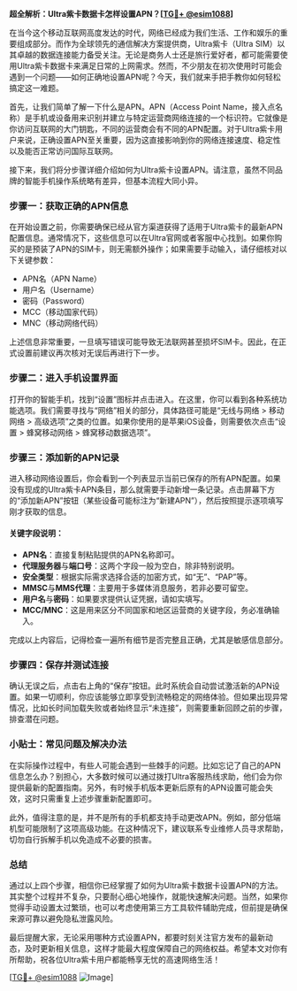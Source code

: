 **超全解析：Ultra紫卡数据卡怎样设置APN？[[TG💪+ @esim1088](https://t.me/s/esim1088)]**

在当今这个移动互联网高度发达的时代，网络已经成为我们生活、工作和娱乐的重要组成部分。而作为全球领先的通信解决方案提供商，Ultra紫卡（Ultra SIM）以其卓越的数据连接能力备受关注。无论是商务人士还是旅行爱好者，都可能需要使用Ultra紫卡数据卡来满足日常的上网需求。然而，不少朋友在初次使用时可能会遇到一个问题——如何正确地设置APN呢？今天，我们就来手把手教你如何轻松搞定这一难题。

首先，让我们简单了解一下什么是APN。APN（Access Point Name，接入点名称）是手机或设备用来识别并建立与特定运营商网络连接的一个标识符。它就像是你访问互联网的大门钥匙，不同的运营商会有不同的APN配置。对于Ultra紫卡用户来说，正确设置APN至关重要，因为这直接影响到你的网络连接速度、稳定性以及能否正常访问国际互联网。

接下来，我们将分步骤详细介绍如何为Ultra紫卡设置APN。请注意，虽然不同品牌的智能手机操作系统略有差异，但基本流程大同小异。

### 步骤一：获取正确的APN信息

在开始设置之前，你需要确保已经从官方渠道获得了适用于Ultra紫卡的最新APN配置信息。通常情况下，这些信息可以在Ultra官网或者客服中心找到。如果你购买的是预装了APN的SIM卡，则无需额外操作；如果需要手动输入，请仔细核对以下关键参数：

- APN名（APN Name）
- 用户名（Username）
- 密码（Password）
- MCC（移动国家代码）
- MNC（移动网络代码）

上述信息非常重要，一旦填写错误可能导致无法联网甚至损坏SIM卡。因此，在正式设置前建议再次核对无误后再进行下一步。

### 步骤二：进入手机设置界面

打开你的智能手机，找到“设置”图标并点击进入。在这里，你可以看到各种系统功能选项。我们需要寻找与“网络”相关的部分，具体路径可能是“无线与网络 > 移动网络 > 高级选项”之类的位置。如果你使用的是苹果iOS设备，则需要依次点击“设置 > 蜂窝移动网络 > 蜂窝移动数据选项”。

### 步骤三：添加新的APN记录

进入移动网络设置后，你会看到一个列表显示当前已保存的所有APN配置。如果没有现成的Ultra紫卡APN条目，那么就需要手动新增一条记录。点击屏幕下方的“添加新APN”按钮（某些设备可能标注为“新建APN”），然后按照提示逐项填写刚才获取的信息。

#### 关键字段说明：
- **APN名**：直接复制粘贴提供的APN名称即可。
- **代理服务器**与**端口号**：这两个字段一般为空白，除非特别说明。
- **安全类型**：根据实际需求选择合适的加密方式，如“无”、“PAP”等。
- **MMSC**与**MMS代理**：主要用于多媒体消息服务，若非必要可留空。
- **用户名**与**密码**：如果要求提供认证凭据，请如实填写。
- **MCC/MNC**：这是用来区分不同国家和地区运营商的关键字段，务必准确输入。

完成以上内容后，记得检查一遍所有细节是否完整且正确，尤其是敏感信息部分。

### 步骤四：保存并测试连接

确认无误之后，点击右上角的“保存”按钮。此时系统会自动尝试激活新的APN设置。如果一切顺利，你应该能够立即享受到流畅稳定的网络体验。但如果出现异常情况，比如长时间加载失败或者始终显示“未连接”，则需要重新回顾之前的步骤，排查潜在问题。

### 小贴士：常见问题及解决办法

在实际操作过程中，有些人可能会遇到一些棘手的问题。比如忘记了自己的APN信息怎么办？别担心，大多数时候可以通过拨打Ultra客服热线求助，他们会为你提供最新的配置指南。另外，有时候手机版本更新后原有的APN设置可能会失效，这时只需重复上述步骤重新配置即可。

此外，值得注意的是，并不是所有的手机都支持手动更改APN。例如，部分低端机型可能限制了这项高级功能。在这种情况下，建议联系专业维修人员寻求帮助，切勿自行拆解手机以免造成不必要的损害。

### 总结

通过以上四个步骤，相信你已经掌握了如何为Ultra紫卡数据卡设置APN的方法。其实整个过程并不复杂，只要耐心细心地操作，就能快速解决问题。当然，如果你觉得手动设置太过繁琐，也可以考虑使用第三方工具软件辅助完成，但前提是确保来源可靠以避免隐私泄露风险。

最后提醒大家，无论采用哪种方式设置APN，都要时刻关注官方发布的最新动态，及时更新相关信息，这样才能最大程度保障自己的网络权益。希望本文对你有所帮助，祝各位Ultra紫卡用户都能畅享无忧的高速网络生活！

[[TG💪+ @esim1088](https://t.me/s/esim1088) ![Image](https://i.postimg.cc/4NQfJmqS/Snipaste-2025-05-13-00-14-12.png)]